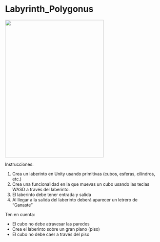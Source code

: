 ﻿# Labyrinth_Polygonus


<img align='center' src='https://media2.giphy.com/media/v1.Y2lkPTc5MGI3NjExczgxbHd0MDdmMXV1ZHF3cjVoYnNoem9wOTcwNml1ZzVhaTJ2NWR5MyZlcD12MV9pbnRlcm5hbF9naWZfYnlfaWQmY3Q9Zw/XoDqWmYzOGpbvyt8cv/giphy.webp' width='80%' height='450px'> 


Instrucciones: 
1. Crea un laberinto en Unity usando primitivas (cubos, esferas, cilindros, etc.)
2. Crea una funcionalidad en la que muevas un cubo usando las teclas WASD a 
través del laberinto.
3. El laberinto debe tener entrada y salida 
4. Al llegar a la salida del laberinto deberá aparecer un letrero de “Ganaste”

Ten en cuenta: 
- El cubo no debe atravesar las paredes 
- Crea el laberinto sobre un gran plano (piso)
- El cubo no debe caer a través del piso
